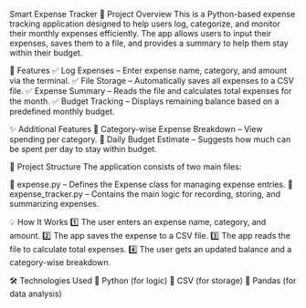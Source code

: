 Smart Expense Tracker
📌 Project Overview
This is a Python-based expense tracking application designed to help users log, categorize, and monitor their monthly expenses efficiently. The app allows users to input their expenses, saves them to a file, and provides a summary to help them stay within their budget.

🎯 Features
✅ Log Expenses – Enter expense name, category, and amount via the terminal.
✅ File Storage – Automatically saves all expenses to a CSV file.
✅ Expense Summary – Reads the file and calculates total expenses for the month.
✅ Budget Tracking – Displays remaining balance based on a predefined monthly budget.

✨ Additional Features
🚀 Category-wise Expense Breakdown – View spending per category.
🚀 Daily Budget Estimate – Suggests how much can be spent per day to stay within budget.

📁 Project Structure
The application consists of two main files:

📌 expense.py – Defines the Expense class for managing expense entries.
📌 expense_tracker.py – Contains the main logic for recording, storing, and summarizing expenses.

💡 How It Works
1️⃣ The user enters an expense name, category, and amount.
2️⃣ The app saves the expense to a CSV file.
3️⃣ The app reads the file to calculate total expenses.
4️⃣ The user gets an updated balance and a category-wise breakdown.

🛠️ Technologies Used
🔹 Python (for logic)
🔹 CSV (for storage)
🔹 Pandas (for data analysis)
